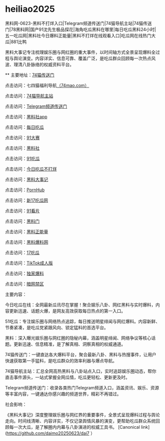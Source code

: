 # heiliao2025
黑料网-0623-黑料不打烊入口|Telegram频道传送门|74猫导航主站|74猫传送门|78黑料网|国产91沈先生极品探花|海角吃瓜黑料在哪里|每日吃瓜黑料24小时|五一吃瓜网|黑料社今日爆料正能量|黑料不打烊在线观看入口|吃瓜网在线热门大瓜|881比鸭

黑料大事记专注梳理娱乐圈与网红圈的重大事件，以时间轴方式全景呈现爆料全过程与舆论演变。内容详实、信息可靠、覆盖广泛，是吃瓜群众回顾每一次热点风波、理清八卦脉络的权威资料平台。

** 主要地址：<a href="https://74mao.com/">74猫传送门</a>

点击访问：七四猫福利导航<a href="https://74mao.com/">（74mao.com）</a>

点击访问：<a href="https://74mao.com/">74猫导航主站</a>

点击访问：<a href="https://74mao.com/">Telegram频道传送门</a>

点击访问：<a href="https://hl377.pages.dev/">黑料社app</a>

点击访问：<a href="https://cg25-4.pages.dev/">每日吃瓜</a>

点击访问：<a href="https://cg77-66.pages.dev/">91大赛</a>

点击访问：<a href="https://hl4546.pages.dev/">黑料社</a>

点击访问：<a href="https://pi79-1.pages.dev/">91吃瓜</a>

点击访问：<a href="https://cg30-5.pages.dev/">今日吃瓜不打烊</a>

点击访问：<a href="https://hl392.pages.dev/">黑料大事记</a>

点击访问：<a href="https://pi01.pages.dev/">PornHub</a>

点击访问：<a href="https://cg49-9.pages.dev/">新17吃瓜网</a>

点击访问：<a href="https://hl405.pages.dev/">91看片</a>

点击访问：<a href="https://hl414.pages.dev/">黑料门</a>

点击访问：<a href="https://hl380.pages.dev/">黑料正能量</a>

点击访问：<a href="https://hl374.pages.dev/">黑料爆料网</a>

点击访问：<a href="https://pi25.pages.dev/">17吃瓜</a>

点击访问：<a href="https://pi10-02.pages.dev/">TikTok成人版</a>

点击访问：<a href="https://hl400.pages.dev/">独家爆料</a>

点击访问：<a href="https://pi01-01.pages.dev/">暗网禁区</a>



主要内容：

今日吃瓜在线：全网最新瓜讯尽在掌握！聚合娱乐八卦、网红黑料与实时爆料，内容更新迅速、话题火爆，是网友高效获取每日热点的第一入口。

51吃瓜：专注娱乐圈与网络热点追踪，每日推送明星绯闻与网红爆料。内容新鲜、节奏紧凑，是吃瓜党紧跟风向、锁定猛料的首选平台。

黑料：深入曝光娱乐圈与网红圈的隐秘内幕，涵盖明星绯闻、网络争议等核心话题。更新迅速、信息精准，是了解真相、洞察真相的权威通道。

74猫传送门：一键直达各大爆料平台，聚合最新八卦、黑料与热搜事件，让用户快速获取第一手猛料，是吃瓜群众的效率利器与爆点导航。

74猫导航主站：汇总全网高热黑料与八卦站点入口，实时追踪娱乐圈动态，帮你直击事件源头，一站式掌握全网瓜情，吃瓜更轻松、更新更及时。

Telegram频道传送门：收录各类热门Telegram频道入口，涵盖资讯、娱乐、资源等丰富内容，一键通达你感兴趣的频道世界，精彩不再错过。

社会影响：

《黑料大事记》深度整理娱乐圈与网红界的重要事件，全景式呈现爆料过程与舆论走向。时间线清晰、内容详实，不仅记录舆情风暴的演变，更帮助吃瓜群众系统回顾每一次大瓜，是了解圈内内幕与八卦演进的权威工具书。
[Canonical link](https://github.com/daimo20250623/dai7 ）
